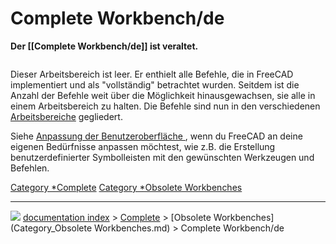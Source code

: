# Complete Workbench/de
**Der [[Complete Workbench/de]] ist veraltet.**

<img alt="" src=images/Workbench_Complete.svg  style="width   *64px;">

Dieser Arbeitsbereich ist leer. Er enthielt alle Befehle, die in FreeCAD implementiert und als \"vollständig\" betrachtet wurden. Seitdem ist die Anzahl der Befehle weit über die Möglichkeit hinausgewachsen, sie alle in einem Arbeitsbereich zu halten. Die Befehle sind nun in den verschiedenen [Arbeitsbereiche](workbenches/de.md) gegliedert.

Siehe [Anpassung der Benutzeroberfläche ](Interface_Customization/de.md), wenn du FreeCAD an deine eigenen Bedürfnisse anpassen möchtest, wie z.B. die Erstellung benutzerdefinierter Symbolleisten mit den gewünschten Werkzeugen und Befehlen.




[Category   *Complete](Category_Complete.md) [Category   *Obsolete Workbenches](Category_Obsolete_Workbenches.md)



---
![](images/Right_arrow.png) [documentation index](../README.md) > [Complete](Category_Complete.md) > [Obsolete Workbenches](Category_Obsolete Workbenches.md) > Complete Workbench/de
